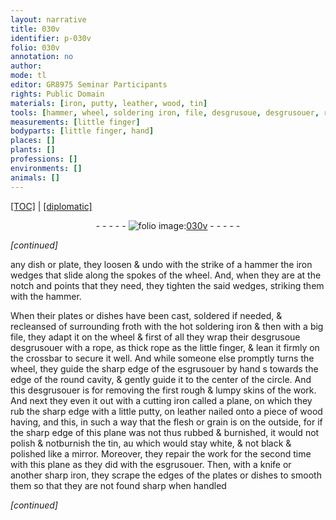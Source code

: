 ```yaml
---
layout: narrative
title: 030v
identifier: p-030v
folio: 030v
annotation: no
author:
mode: tl
editor: GR8975 Seminar Participants
rights: Public Domain
materials: [iron, putty, leather, wood, tin]
tools: [hammer, wheel, soldering iron, file, desgrusoue, desgrusouer, rope, crossbar, esgrusouer, hand, cutting iron, plane, nailed, knife, sharp iron]
measurements: [little finger]
bodyparts: [little finger, hand]
places: []
plants: []
professions: []
environments: []
animals: []
---
```


<p><a href="{{ site.baseurl }}/translation/">[TOC]</a> | <a href="{{ site.baseurl }}/texts/p-030v_tc/">[diplomatic]</a></p><div class="folio" align="center">- - - - - <a href="http://gallica.bnf.fr/ark:/12148/btv1b10500001g/f66.image" target="_blank"><img src="https://cu-mkp.github.io/2017-workshop-edition/assets/photo-icon.png" alt="folio image: " style="display:inline-block; margin-bottom:-3px;"/>030v</a> - - - - - </div>  
 
*[continued]*
  
any dish or plate, they loosen & undo with the strike of a <span class="tl">hammer</span> the <span class="m">iron</span> wedges that slide along the spokes of the <span class="tl">wheel</span>. And, when they are at the notch and points that they need, they tighten the said wedges, striking them with the <span class="tl">hammer</span>.
 
When their plates or dishes have been cast, soldered if needed, & recleansed of surrounding froth with the hot <span class="tl">soldering iron</span> & then with a big <span class="tl">file</span>, they adapt it on the <span class="tl">wheel</span> & first of all they wrap their <span class="del"><span class="tl">desgrusoue</span></span> <span class="tl">desgrusouer</span> with a <span class="tl">rope</span>, as thick <span class="del"><span class="tl">rope</span></span> as the <span class="ms"><span class="bp">little finger</span></span>, & lean it firmly on the <span class="tl">crossbar</span> to secure it well. And while someone else promptly turns the <span class="tl">wheel</span>, they guide the sharp edge of the <span class="tl">esgrusouer</span> by <span class="tl"><span class="bp">hand</span></span> <span class="del">s</span> towards the edge of the round cavity, & gently guide it to the center of the circle. And this <span class="tl">desgrusouer</span> is for removing the first rough & lumpy skins of the work. And next they even it out with a <span class="tl">cutting <span class="m">iron</span></span> called a <span class="tl">plane</span>, on which they rub the sharp edge with a little <span class="m">putty</span>, on <span class="m">leather</span> <span class="tl">nailed</span> onto a piece of <span class="m">wood</span> <span class="del">having</span>, and this, in such a way that the flesh or grain is on the outside, for if the sharp edge of this <span class="tl">plane</span> was not thus rubbed & burnished, it would not polish & <span class="del">not</span>burnish the <span class="m">tin</span>, <span class="del">au</span> which would stay white, & not black & polished like a mirror. Moreover, they repair the work for the second time with this <span class="tl">plane</span> as they did with the <span class="tl">esgrusouer</span>. Then, with a <span class="tl">knife</span> or another <span class="tl">sharp <span class="m">iron</span></span>, they scrape the edges of the plates or dishes to smooth them so that they are not found sharp when handled
 
*[continued]*
 
